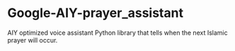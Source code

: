 # Google-AIY-prayer_assistant
AIY optimized voice assistant Python library that tells when the next Islamic prayer will occur.
